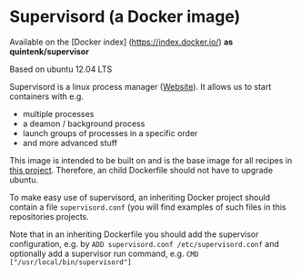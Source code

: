 Supervisord (a Docker image)
============================

Available on the [Docker index] (https://index.docker.io/) **as quintenk/supervisor**

Based on ubuntu 12.04 LTS

Supervisord is a linux process manager ([Website](http://supervisord.org/ "Supervisord website")). It allows us to start containers with e.g.
- multiple processes
- a deamon / background process
- launch groups of processes in a specific order
- and more advanced stuff

This image is intended to be built on and is the base image for all recipes in [this project](https://github.com/Krijger/docker-cookbooks). Therefore, an child Dockerfile should not have to upgrade ubuntu.

To make easy use of supervisord, an inheriting Docker project should contain a file `supervisord.conf` (you will find examples of such files in this repositories projects.

Note that in an inheriting Dockerfile you should add the supervisor configuration, e.g. by `ADD supervisord.conf /etc/supervisord.conf` and optionally add a supervisor run command, e.g. `CMD ["/usr/local/bin/supervisord"]`
